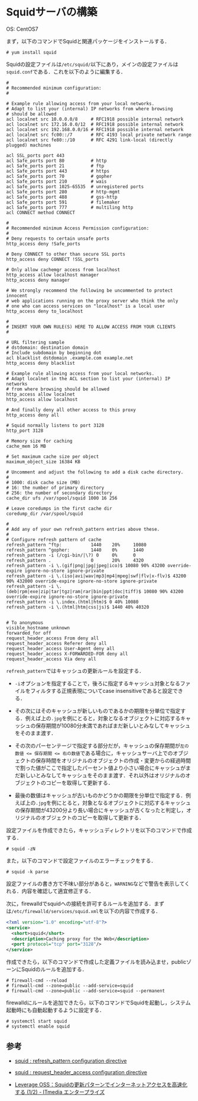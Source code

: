 # Squidサーバの構築

OS: CentOS7

まず，以下のコマンドでSquidと関連パッケージをインストールする．

```
# yum install squid
```

Squidの設定ファイルは`/etc/squid/`以下にあり，メインの設定ファイルは`squid.conf`である．これを以下のように編集する．

```
#
# Recommended minimum configuration:
#

# Example rule allowing access from your local networks.
# Adapt to list your (internal) IP networks from where browsing
# should be allowed
acl localnet src 10.0.0.0/8     # RFC1918 possible internal network
acl localnet src 172.16.0.0/12  # RFC1918 possible internal network
acl localnet src 192.168.0.0/16 # RFC1918 possible internal network
acl localnet src fc00::/7       # RFC 4193 local private network range
acl localnet src fe80::/10      # RFC 4291 link-local (directly plugged) machines

acl SSL_ports port 443
acl Safe_ports port 80          # http
acl Safe_ports port 21          # ftp
acl Safe_ports port 443         # https
acl Safe_ports port 70          # gopher
acl Safe_ports port 210         # wais
acl Safe_ports port 1025-65535  # unregistered ports
acl Safe_ports port 280         # http-mgmt
acl Safe_ports port 488         # gss-http
acl Safe_ports port 591         # filemaker
acl Safe_ports port 777         # multiling http
acl CONNECT method CONNECT

#
# Recommended minimum Access Permission configuration:
#
# Deny requests to certain unsafe ports
http_access deny !Safe_ports

# Deny CONNECT to other than secure SSL ports
http_access deny CONNECT !SSL_ports

# Only allow cachemgr access from localhost
http_access allow localhost manager
http_access deny manager

# We strongly recommend the following be uncommented to protect innocent
# web applications running on the proxy server who think the only
# one who can access services on "localhost" is a local user
http_access deny to_localhost

#
# INSERT YOUR OWN RULE(S) HERE TO ALLOW ACCESS FROM YOUR CLIENTS
#

# URL filtering sample
# dstdomain: destination domain
# Include subdomain by beginning dot
acl blacklist dstdomain .example.com example.net
http_access deny blacklist

# Example rule allowing access from your local networks.
# Adapt localnet in the ACL section to list your (internal) IP networks
# from where browsing should be allowed
http_access allow localnet
http_access allow localhost

# And finally deny all other access to this proxy
http_access deny all

# Squid normally listens to port 3128
http_port 3128

# Memory size for caching
cache_mem 16 MB

# Set maximum cache size per object
maximum_object_size 16384 KB

# Uncomment and adjust the following to add a disk cache directory.
#
# 1000: disk cache size (MB)
# 16: the number of primary directory
# 256: the number of secondary directory
cache_dir ufs /var/spool/squid 1000 16 256

# Leave coredumps in the first cache dir
coredump_dir /var/spool/squid

#
# Add any of your own refresh_pattern entries above these.
#
# Configure refresh pattern of cache
refresh_pattern ^ftp:           1440    20%     10080
refresh_pattern ^gopher:        1440    0%      1440
refresh_pattern -i (/cgi-bin/|\?) 0     0%      0
refresh_pattern .               0       20%     4320
refresh_pattern -i \.(gif|png|jpg|jpeg|ico)$ 10080 90% 43200 override-expire ignore-no-store ignore-private
refresh_pattern -i \.(iso|avi|wav|mp3|mp4|mpeg|swf|flv|x-flv)$ 43200 90% 432000 override-expire ignore-no-store ignore-private
refresh_pattern -i \.(deb|rpm|exe|zip|tar|tgz|ram|rar|bin|ppt|doc|tiff)$ 10080 90% 43200 override-expire ignore-no-store ignore-private
refresh_pattern -i \.index.(html|htm)$ 0 40% 10080
refresh_pattern -i \.(html|htm|css|js)$ 1440 40% 40320


# To anonymous
visible_hostname unknown
forwarded_for off
request_header_access From deny all
request_header_access Referer deny all
request_header_access User-Agent deny all
request_header_access X-FORWARDED-FOR deny all
request_header_access Via deny all
```

`refresh_pattern`ではキャッシュの更新ルールを設定する．

- `-i`オプションを指定することで，後ろに指定するキャッシュ対象となるファイルをフィルタする正規表現についてcase insensitiveであると設定できる．

- その次にはそのキャッシュが新しいものであるかの期限を分単位で指定する．例えば上の`.jpg`を例にとると，対象となるオブジェクトに対応するキャッシュの保存期間が10080分未満であればまだ新しいとみなしてキャッシュをそのまま渡す．

- その次のパーセンテージで指定する部分だが，キャッシュの保存期間が`左の数値 <= 保存期間 <= 右の数値`である場合に，キャッシュサーバ上でのオブジェクトの保存時間をオリジナルのオブジェクトの作成・変更からの経過時間で割った値がここで指定したパーセント値より小さい場合にキャッシュがまだ新しいとみなしてキャッシュをそのまま渡す．それ以外はオリジナルのオブジェクトのコピーを取得して更新する．

- 最後の数値はキャッシュが古いものかどうかの期限を分単位で指定する．例えば上の`.jpg`を例にとると，対象となるオブジェクトに対応するキャッシュの保存期間が43200分より長い場合にキャッシュが古くなったと判定し，オリジナルのオブジェクトのコピーを取得して更新する．


設定ファイルを作成できたら，キャッシュディレクトリを以下のコマンドで作成する．

```
# squid -zN
```

また，以下のコマンドで設定ファイルのエラーチェックをする．

```
# squid -k parse
```

設定ファイルの書き方で不味い部分があると，`WARNING`などで警告を表示してくれる．内容を確認して適宜修正する．

次に，firewalldでsquidへの接続を許可するルールを追加する．まずは`/etc/firewalld/services/squid.xml`を以下の内容で作成する．

```xml
<?xml version="1.0" encoding="utf-8"?>
<service>
  <short>squid</short>
  <description>Caching proxy for the Web</description>
  <port protocol="tcp" port="3128"/>
</service>
```

作成できたら，以下のコマンドで作成した定義ファイルを読み込ませ，publicゾーンにSquidのルールを追加する．

```
# firewall-cmd --reload
# firewall-cmd --zone=public --add-service=squid
# firewall-cmd --zone=public --add-service=squid --permanent
```

firewalldにルールを追加できたら，以下のコマンドでSquidを起動し，システム起動時にも自動起動するように設定する．

```
# systemctl start squid
# systemctl enable squid
```

## 参考

- [squid : refresh_pattern configuration directive](http://www.squid-cache.org/Doc/config/refresh_pattern/)

- [squid : request_header_access configuration directive](http://www.squid-cache.org/Doc/config/request_header_access/)

- [Leverage OSS：Squidの更新パターンでインターネットアクセスを高速化する (1/2) - ITmedia エンタープライズ](http://www.itmedia.co.jp/enterprise/articles/0812/01/news024.html)

  ​